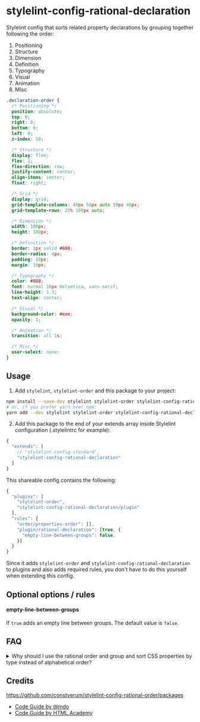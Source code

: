 # stylelint-config-rational-declaration

Stylelint config that sorts related property declarations by grouping together following the order:

1.  Positioning
2.  Structure
2.  Dimension
2.  Definition
3.  Typography
4.  Visual
5.  Animation
6.  Misc

```css
.declaration-order {
  /* Positioning */
  position: absolute;
  top: 0;
  right: 0;
  bottom: 0;
  left: 0;
  z-index: 10;

  /* Structure */
  display: flex;
  flex: 1;
  flex-direction: row;
  justify-content: center;
  align-items: center;
  float: right;

  /* Grid */
  display: grid;
  grid-template-columns: 40px 50px auto 50px 40px;
  grid-template-rows: 25% 100px auto;

  /* Dimension */
  width: 100px;
  height: 100px;

  /* Definition */
  border: 1px solid #888;
  border-radius: 4px;
  padding: 10px;
  margin: 10px;

  /* Typography */
  color: #888;
  font: normal 16px Helvetica, sans-serif;
  line-height: 1.3;
  text-align: center;

  /* Visual */
  background-color: #eee;
  opacity: 1;

  /* Animation */
  transition: all 1s;

  /* Misc */
  user-select: none;
}
```

## Usage

1.  Add `stylelint`, `stylelint-order` and this package to your project:

```bash
npm install --save-dev stylelint stylelint-order stylelint-config-rational-declaration
# or, if you prefer yarn over npm:
yarn add --dev stylelint stylelint-order stylelint-config-rational-declaration
```

2.  Add this package to the end of your extends array inside Stylelint
    configuration (.stylelintrc for example):

```javascript
{
  "extends": [
    // "stylelint-config-standard",
    "stylelint-config-rational-declaration"
  ]
}
```

This shareable config contains the following:
```javascript
{
  "plugins": [
    "stylelint-order",
    "stylelint-config-rational-declaration/plugin"
  ],
  "rules": {
    "order/properties-order": [],
    "plugin/rational-declaration": [true, {
      "empty-line-between-groups": false,
    }]
  }
}
```

Since it adds `stylelint-order` and `stylelint-config-rational-declaration` to plugins and also adds required rules, you don't have to do this yourself when extending this config.


## Optional options / rules

#### empty-line-between-groups

If `true` adds an empty line between groups. The default value is `false`.

## FAQ

<details>
  <summary>Why should I use the rational order and group and sort CSS properties by type instead of alphabetical order?</summary>

  The pros and cons of both ways in detail:

* [Happy Potter and the Order of CSS](https://dev.to/thekashey/happy-potter-and-the-order-of-css-5ec)
* [“Outside In” — Ordering CSS Properties by Importance](https://webdesign.tutsplus.com/articles/outside-in-ordering-css-properties-by-importance--cms-21685)
</details>

## Credits

https://github.com/constverum/stylelint-config-rational-order/packages

* [Code Guide by @mdo](http://codeguide.co/)
* [Code Guide by HTML Academy](https://github.com/htmlacademy/codeguide)
